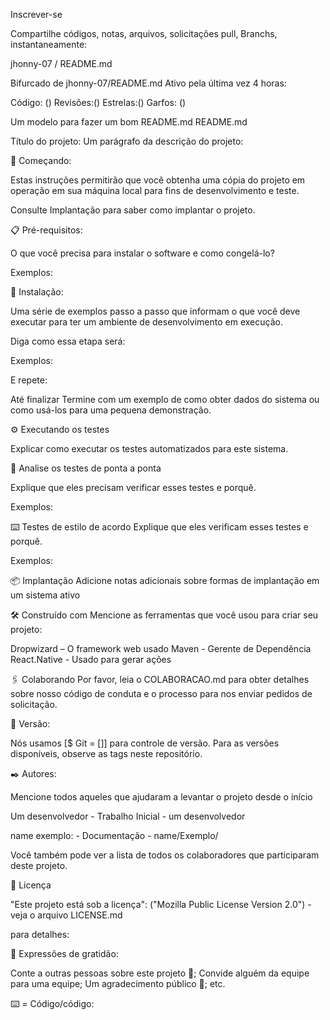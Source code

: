 Inscrever-se

Compartilhe códigos, notas, arquivos, solicitações pull, Branchs, instantaneamente:

jhonny-07 / README.md

Bifurcado de jhonny-07/README.md
Ativo pela última vez 4 horas:

Código:  ()
Revisões:()
Estrelas:()
Garfos:  ()

Um modelo para fazer um bom README.md
README.md

Título do projeto:
Um parágrafo da descrição do projeto:

🚀 Começando:

Estas instruções permitirão que você obtenha uma cópia do projeto em operação em sua máquina local para fins de desenvolvimento e teste.

Consulte Implantação para saber como implantar o projeto.

📋 Pré-requisitos:

O que você precisa para instalar o software e como congelá-lo?

Exemplos:

🔧 Instalação:

Uma série de exemplos passo a passo que informam o que você deve executar para ter um ambiente de desenvolvimento em execução.

Diga como essa etapa será:

Exemplos:

E repete:

Até finalizar
Termine com um exemplo de como obter dados do sistema ou como usá-los para uma pequena demonstração.

⚙️ Executando os testes

Explicar como executar os testes automatizados para este sistema.

🔩 Analise os testes de ponta a ponta

Explique que eles precisam verificar esses testes e porquê.

Exemplos:

⌨️ Testes de estilo de acordo
Explique que eles verificam esses testes e porquê.

Exemplos:

 📦 Implantação
Adicione notas adicionais sobre formas de implantação em um sistema ativo

 🛠️ Construído com
Mencione as ferramentas que você usou para criar seu projeto:

Dropwizard – O framework web usado
Maven - Gerente de Dependência
React.Native - Usado para gerar ações

🖇️ Colaborando
Por favor, leia o COLABORACAO.md para obter detalhes sobre nosso código de conduta e o processo para nos enviar pedidos de solicitação.

📌 Versão:

Nós usamos [$ Git = []]  para controle de versão. Para as versões disponíveis, observe as tags neste repositório.

✒️ Autores:

Mencione todos aqueles que ajudaram a levantar o projeto desde o início

Um desenvolvedor - Trabalho Inicial - um desenvolvedor

name exemplo: - Documentação - name/Exemplo/

Você também pode ver a lista de todos os colaboradores que participaram deste projeto.

📄 Licença

"Este projeto está sob a licença":  ("Mozilla Public License Version 2.0") - veja o arquivo LICENSE.md 

para detalhes:

🎁 Expressões de gratidão:

Conte a outras pessoas sobre este projeto 📢;
Convide alguém da equipe para uma equipe;
Um agradecimento público 🤝;
etc. 

⌨️ = Código/código:

